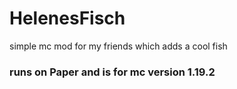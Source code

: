 # HelenesFisch
simple mc mod for my friends which adds a cool fish

### runs on Paper and is for mc version 1.19.2


